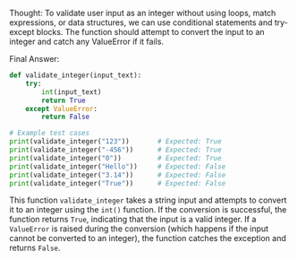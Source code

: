 Thought: To validate user input as an integer without using loops, match expressions, or data structures, we can use conditional statements and try-except blocks. The function should attempt to convert the input to an integer and catch any ValueError if it fails.

Final Answer:
```python
def validate_integer(input_text):
    try:
        int(input_text)
        return True
    except ValueError:
        return False

# Example test cases
print(validate_integer("123"))       # Expected: True
print(validate_integer("-456"))      # Expected: True
print(validate_integer("0"))         # Expected: True
print(validate_integer("Hello"))     # Expected: False
print(validate_integer("3.14"))      # Expected: False
print(validate_integer("True"))      # Expected: False
```

This function `validate_integer` takes a string input and attempts to convert it to an integer using the `int()` function. If the conversion is successful, the function returns `True`, indicating that the input is a valid integer. If a `ValueError` is raised during the conversion (which happens if the input cannot be converted to an integer), the function catches the exception and returns `False`.